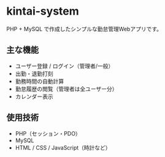 # kintai-system
PHP + MySQL で作成したシンプルな勤怠管理Webアプリです。

## 主な機能
- ユーザー登録 / ログイン（管理者/一般）
- 出勤・退勤打刻
- 勤務時間の自動計算
- 勤怠履歴の閲覧（管理者は全ユーザー分）
- カレンダー表示

## 使用技術
- PHP（セッション・PDO）
- MySQL
- HTML / CSS / JavaScript（時計など）
